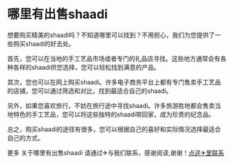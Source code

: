 # 哪里有出售shaadi

想要购买精美的shaadi吗？不知道哪里可以找到？不用担心，我们为您提供了一些购买shaadi的好去处。

首先，您可以在当地的手工艺品市场或者专门的礼品店寻找。这些地方通常会有各种各样的shaadi供您选择，您可以轻松找到满意的产品。

其次，您也可以在网上购买shaadi。许多电子商务平台上都有专门售卖手工艺品的店铺，您可以通过筛选和对比，找到最适合自己的shaadi。

另外，如果您喜欢旅行，不妨在旅行途中寻找shaadi。许多旅游胜地都会售卖当地特色的手工艺品，您可以将这些独特的shaadi带回家，成为珍贵的纪念品。

总之，购买shaadi的途径有很多，您可以根据自己的喜好和实际情况选择最适合自己的方式。

更多 关于哪里有出售shaadi 请通过✈与我们联系，感谢阅读,谢谢！[点这✈里联系](https://www.k02.cc)